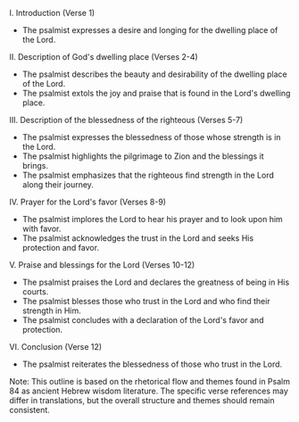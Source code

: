 I. Introduction (Verse 1)
- The psalmist expresses a desire and longing for the dwelling place of the Lord.

II. Description of God's dwelling place (Verses 2-4)
- The psalmist describes the beauty and desirability of the dwelling place of the Lord.
- The psalmist extols the joy and praise that is found in the Lord's dwelling place.

III. Description of the blessedness of the righteous (Verses 5-7)
- The psalmist expresses the blessedness of those whose strength is in the Lord.
- The psalmist highlights the pilgrimage to Zion and the blessings it brings.
- The psalmist emphasizes that the righteous find strength in the Lord along their journey.

IV. Prayer for the Lord's favor (Verses 8-9)
- The psalmist implores the Lord to hear his prayer and to look upon him with favor.
- The psalmist acknowledges the trust in the Lord and seeks His protection and favor.

V. Praise and blessings for the Lord (Verses 10-12)
- The psalmist praises the Lord and declares the greatness of being in His courts.
- The psalmist blesses those who trust in the Lord and who find their strength in Him.
- The psalmist concludes with a declaration of the Lord's favor and protection.

VI. Conclusion (Verse 12)
- The psalmist reiterates the blessedness of those who trust in the Lord.

Note: This outline is based on the rhetorical flow and themes found in Psalm 84 as ancient Hebrew wisdom literature. The specific verse references may differ in translations, but the overall structure and themes should remain consistent.